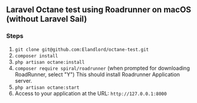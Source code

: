 ## Laravel Octane test using Roadrunner on macOS (without Laravel Sail)

### Steps

1. `git clone git@github.com:Elandlord/octane-test.git`
2. `composer install`
3. `php artisan octane:install`
4. `composer require spiral/roadrunner` (when prompted for downloading RoadRunner, select "Y") This should install Roadrunner Application server.
5. `php artisan octane:start`
6. Access to your application at the URL: `http://127.0.0.1:8000`


